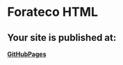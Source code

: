 # Forateco HTML
Your site is published at: 
---
[**GitHubPages**](https://dziuba88.github.io/Forateco/)
